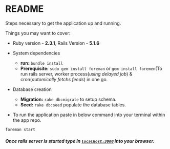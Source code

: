 # README

Steps necessary to get the application up and running.

Things you may want to cover:

* Ruby version - **2.3.1**, Rails Version - **5.1.6**

* System dependencies
  * **run:** `bundle install` 
  * **Prerequisite:** `sudo gem install foreman` or `gem install foremen`(To run rails server, worker process(_using delayed job_) & cron(_automically fetchs feeds_) in one go.

* Database creation
  * **Migration:** `rake db:migrate` to setup schema.
  * **Seed:** `rake db:seed` populate the database tables. 
  
* To run the application paste in below command into your terminal within the app repo.
```ruby
foreman start
```

#### _Once rails server is started type in [`localhost:3000`](http://localhost:3000) into your browser._
